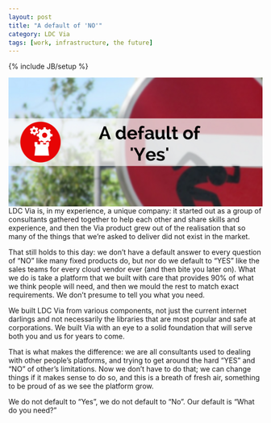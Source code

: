 ```yaml
---
layout: post
title: "A default of 'NO'"
category: LDC Via
tags: [work, infrastructure, the future]
---
```

{% include JB/setup %}
<div class="blog-header">
  <img src="/assets/img/blog/BlogHeaderDefaultYes.png" alt="Header image: Default Yes" title="Header image: Default Yes" height="256px" style="float: right;" />
</div>

LDC Via is, in my experience, a unique company: it started out as a group of consultants gathered together to help each other and share skills and experience, and then the Via product grew out of the realisation that so many of the things that we’re asked to deliver did not exist in the market.

That still holds to this day: we don’t have a default answer to every question of “NO” like many fixed products do, but nor do we default to “YES” like the sales teams for every cloud vendor ever (and then bite you later on). What we do is take a platform that we built with care that provides 90% of what we think people will need, and then we mould the rest to match exact requirements. We don’t presume to tell you what you need.

We built LDC Via from various components, not just the current internet darlings and not necessarily the libraries that are most popular and safe at corporations. We built Via with an eye to a solid foundation that will serve both you and us for years to come.

That is what makes the difference: we are all consultants used to dealing with other people’s platforms, and trying to get around the hard “YES” and “NO” of other’s limitations. Now we don’t have to do that; we can change things if it makes sense to do so, and this is a breath of fresh air, something to be proud of as we see the platform grow.

We do not default to “Yes”, we do not default to “No”. Our default is “What do you need?”